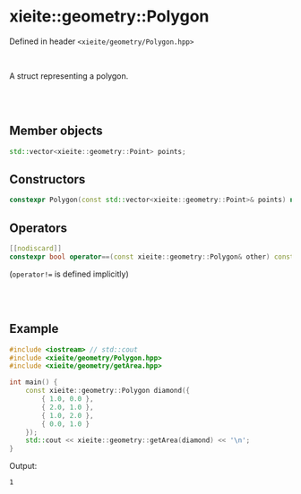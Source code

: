# xieite::geometry::Polygon
Defined in header `<xieite/geometry/Polygon.hpp>`

<br/>

A struct representing a polygon.

<br/><br/>

## Member objects
```cpp
std::vector<xieite::geometry::Point> points;
```

## Constructors
```cpp
constexpr Polygon(const std::vector<xieite::geometry::Point>& points) noexcept;
```

## Operators
```cpp
[[nodiscard]]
constexpr bool operator==(const xieite::geometry::Polygon& other) const noexcept;
```
(`operator!=` is defined implicitly)

<br/><br/>

## Example
```cpp
#include <iostream> // std::cout
#include <xieite/geometry/Polygon.hpp>
#include <xieite/geometry/getArea.hpp>

int main() {
	const xieite::geometry::Polygon diamond({
		{ 1.0, 0.0 },
		{ 2.0, 1.0 },
		{ 1.0, 2.0 },
		{ 0.0, 1.0 }
	});
	std::cout << xieite::geometry::getArea(diamond) << '\n';
}
```
Output:
```
1
```
